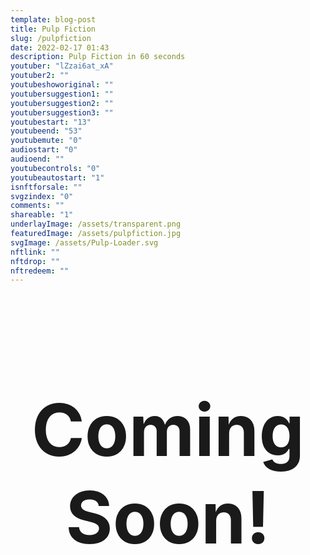 ```yaml
---
template: blog-post
title: Pulp Fiction  
slug: /pulpfiction
date: 2022-02-17 01:43
description: Pulp Fiction in 60 seconds
youtuber: "lZzai6at_xA"
youtuber2: ""
youtubeshoworiginal: ""
youtubersuggestion1: ""
youtubersuggestion2: ""
youtubersuggestion3: ""
youtubestart: "13"
youtubeend: "53"
youtubemute: "0"
audiostart: "0"
audioend: ""
youtubecontrols: "0"
youtubeautostart: "1"
isnftforsale: ""
svgzindex: "0"
comments: ""
shareable: "1"
underlayImage: /assets/transparent.png
featuredImage: /assets/pulpfiction.jpg
svgImage: /assets/Pulp-Loader.svg
nftlink: ""
nftdrop: ""
nftredeem: ""
---
```

<h2 class="tronText" style="display:grid; place-content:center; text-align:center; font-size:12vw;">
        <div class="">Coming Soon!</div>
      </h2>

<!-- WSLMN6g_Od4 AUDIO -->


<!-- nftdrop: "2022-02-20T13:29:20" -->

<!-- WSLMN6g_Od4  DANCING 90 182 -->